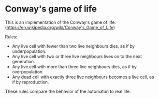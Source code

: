 # Conway's game of life

This is an implementation of the Conway's game of life. (https://en.wikipedia.org/wiki/Conway's_Game_of_Life)

Rules:
- Any live cell with fewer than two live neighbours dies, as if by underpopulation.
- Any live cell with two or three live neighbours lives on to the next generation.
- Any live cell with more than three live neighbours dies, as if by overpopulation.
- Any dead cell with exactly three live neighbours becomes a live cell, as if by reproduction.

These rules compare the behavior of the automaton to real life.
